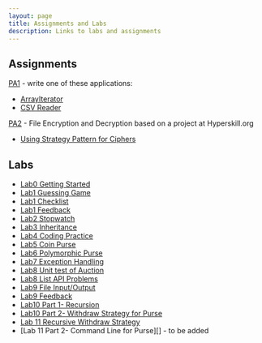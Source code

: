 ```yaml
---
layout: page
title: Assignments and Labs
description: Links to labs and assignments
---
```


## Assignments 

[PA1](assignments/PA1) - write one of these applications:
   * [ArrayIterator](assignments/PA1-Arrayiterator.pdf)
   * [CSV Reader](assignments/PA1-CSVReader.pdf)

[PA2](assignments/PA2-Encryption) - File Encryption and Decryption based on a project at Hyperskill.org
   * [Using Strategy Pattern for Ciphers](assignments/Encryption-Strategy)

## Labs

* [Lab0 Getting Started](labs/Lab0-Getting-Started.doc)
* [Lab1 Guessing Game](labs/Lab1-Guessing-Game.pdf)
* [Lab1 Checklist](labs/Lab1-checklist.md)
* [Lab1 Feedback](labs/Lab1-feedback.md)
* [Lab2 Stopwatch](labs/Lab2-Stopwatch.pdf)
* [Lab3 Inheritance](labs/Lab3-Inheritance.pdf)
* [Lab4 Coding Practice](labs/Lab4-coding.md)
* [Lab5 Coin Purse](labs/Lab5-CoinPurse.pdf)
* [Lab6 Polymorphic Purse](labs/Lab6-PolymorphicPurse.pdf)
* [Lab7 Exception Handling](labs/Lab7)
* [Lab8 Unit test of Auction](labs/Lab8-AuctionTest.pdf)
* [Lab8 List API Problems](labs/Lab8-List-API.md)
* [Lab9 File Input/Output](labs/Lab9-IO.pdf)
* [Lab9 Feedback](feedback/Lab9-Feedback.md)
* [Lab10 Part 1- Recursion](labs/Lab10)
* [Lab10 Part 2- Withdraw Strategy for Purse](labs/Lab10-Purse-with-Strategy.pdf)
* [Lab 11 Recursive Withdraw Strategy](labs/Lab11-Recursive-Withdraw-Strategy.pdf)
* [Lab 11 Part 2- Command Line for Purse][] - to be added

